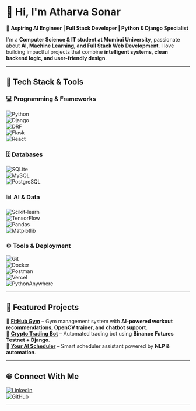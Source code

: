 # 👋 Hi, I'm Atharva Sonar  

🚀 **Aspiring AI Engineer | Full Stack Developer | Python & Django Specialist**  

I'm a **Computer Science & IT student at Mumbai University**, passionate about **AI, Machine Learning, and Full Stack Web Development**. I love building impactful projects that combine **intelligent systems, clean backend logic, and user-friendly design**.  

---

## 🔧 Tech Stack & Tools  

### 💻 Programming & Frameworks  
![Python](https://img.shields.io/badge/Python-3776AB?style=for-the-badge&logo=python&logoColor=white)  
![Django](https://img.shields.io/badge/Django-092E20?style=for-the-badge&logo=django&logoColor=white)  
![DRF](https://img.shields.io/badge/Django%20REST-ff1709?style=for-the-badge&logo=django&logoColor=white)  
![Flask](https://img.shields.io/badge/Flask-000000?style=for-the-badge&logo=flask&logoColor=white)  
![React](https://img.shields.io/badge/React-20232A?style=for-the-badge&logo=react&logoColor=61DAFB)  

### 🗄 Databases  
![SQLite](https://img.shields.io/badge/SQLite-07405E?style=for-the-badge&logo=sqlite&logoColor=white)  
![MySQL](https://img.shields.io/badge/MySQL-005C84?style=for-the-badge&logo=mysql&logoColor=white)  
![PostgreSQL](https://img.shields.io/badge/PostgreSQL-316192?style=for-the-badge&logo=postgresql&logoColor=white)  

### 📊 AI & Data  
![Scikit-learn](https://img.shields.io/badge/Scikit--learn-F7931E?style=for-the-badge&logo=scikit-learn&logoColor=white)  
![TensorFlow](https://img.shields.io/badge/TensorFlow-FF6F00?style=for-the-badge&logo=TensorFlow&logoColor=white)  
![Pandas](https://img.shields.io/badge/Pandas-150458?style=for-the-badge&logo=pandas&logoColor=white)  
![Matplotlib](https://img.shields.io/badge/Matplotlib-11557c?style=for-the-badge&logo=plotly&logoColor=white)  

### ⚙️ Tools & Deployment  
![Git](https://img.shields.io/badge/Git-F05032?style=for-the-badge&logo=git&logoColor=white)  
![Docker](https://img.shields.io/badge/Docker-2496ED?style=for-the-badge&logo=docker&logoColor=white)  
![Postman](https://img.shields.io/badge/Postman-FF6C37?style=for-the-badge&logo=postman&logoColor=white)  
![Vercel](https://img.shields.io/badge/Vercel-000000?style=for-the-badge&logo=vercel&logoColor=white)  
![PythonAnywhere](https://img.shields.io/badge/PythonAnywhere-2b5b84?style=for-the-badge&logo=python&logoColor=white)  

---

## 📌 Featured Projects  

🔹 [**FitHub Gym**](#) – Gym management system with **AI-powered workout recommendations, OpenCV trainer, and chatbot support**.  
🔹 [**Crypto Trading Bot**](#) – Automated trading bot using **Binance Futures Testnet + Django**.  
🔹 [**Your AI Scheduler**](#) – Smart scheduler assistant powered by **NLP & automation**.  
  

---

## 🌐 Connect With Me  

[![LinkedIn](https://img.shields.io/badge/LinkedIn-0A66C2?style=for-the-badge&logo=linkedin&logoColor=white)](https://www.linkedin.com/in/atharva-sonar-92287b353/)  
[![GitHub](https://img.shields.io/badge/GitHub-100000?style=for-the-badge&logo=github&logoColor=white)](https://github.com/atharva-404)  

---


